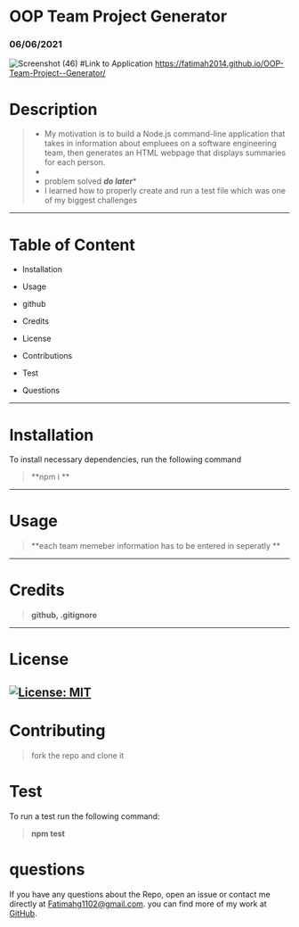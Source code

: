 # OOP Team Project Generator
### 06/06/2021

![Screenshot (46)](https://user-images.githubusercontent.com/80806004/121308319-ea05d100-c8ce-11eb-9e63-fbc5290c3aa4.png)
#Link to Application
https://fatimah2014.github.io/OOP-Team-Project--Generator/

# Description

>- My motivation is to build a Node.js command-line application that takes in information about empluees on a software engineering team, then generates an HTML webpage that displays summaries for each person.
>- 
>- problem solved ***do later****
>- I learned how to properly create and run a test file which was one of my biggest challenges
---------
# Table of Content
- Installation

- Usage

- github

- Credits

- License 

- Contributions 

- Test

- Questions
------
# Installation
To install necessary dependencies, run the following command

>**npm i **
-------
# Usage
>**each team memeber information has to be entered in seperatly **
-------
# Credits
>**github, .gitignore**
------
# License
[![License: MIT](https://img.shields.io/badge/License-MIT-yellow.svg)](https://opensource.org/licenses/MIT) 
-----
# Contributing
>fork the repo and clone it 

# Test
To run a test run the following command:

>**npm test**

# questions
 If you have any questions about the Repo, open an issue or contact me directly at <Fatimahg1102@gmail.com>. you can find more of my work at [GitHub](https://github.com/Fatimah2014).
